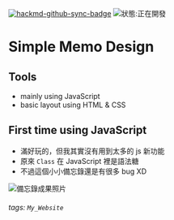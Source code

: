[![hackmd-github-sync-badge](https://hackmd.io/ldg6E2y7QGuEEgeVYSjIxw/badge)](https://hackmd.io/ldg6E2y7QGuEEgeVYSjIxw)
![狀態:正在開發](https://img.shields.io/badge/status-developing-orange)
# Simple Memo Design


## Tools
* mainly using JavaScript
* basic layout using HTML & CSS

## First time using JavaScript
* 滿好玩的，但我其實沒有用到太多的 js 新功能
* 原來 `Class` 在 JavaScript 裡是語法糖
* 不過這個小小備忘錄還是有很多 bug XD

![備忘錄成果照片](https://i.imgur.com/5RV3BOD.png)

###### tags: `My_Website`
